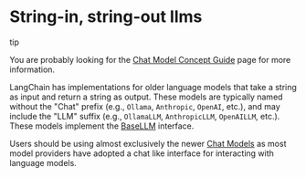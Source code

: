 # String-in, string-out llms

tip

You are probably looking for the [Chat Model Concept Guide](/docs/concepts/chat_models/) page for more information.

LangChain has implementations for older language models that take a string as input and return a string as output. These models are typically named without the "Chat" prefix (e.g., `Ollama`, `Anthropic`, `OpenAI`, etc.), and may include the "LLM" suffix (e.g., `OllamaLLM`, `AnthropicLLM`, `OpenAILLM`, etc.). These models implement the [BaseLLM](https://python.langchain.com/api_reference/core/language_models/langchain_core.language_models.llms.BaseLLM.html#langchain_core.language_models.llms.BaseLLM) interface.

Users should be using almost exclusively the newer [Chat Models](/docs/concepts/chat_models/) as most
model providers have adopted a chat like interface for interacting with language models.